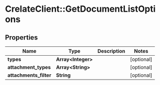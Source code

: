 # CrelateClient::GetDocumentListOptions

## Properties
Name | Type | Description | Notes
------------ | ------------- | ------------- | -------------
**types** | **Array&lt;Integer&gt;** |  | [optional] 
**attachment_types** | **Array&lt;String&gt;** |  | [optional] 
**attachments_filter** | **String** |  | [optional] 


